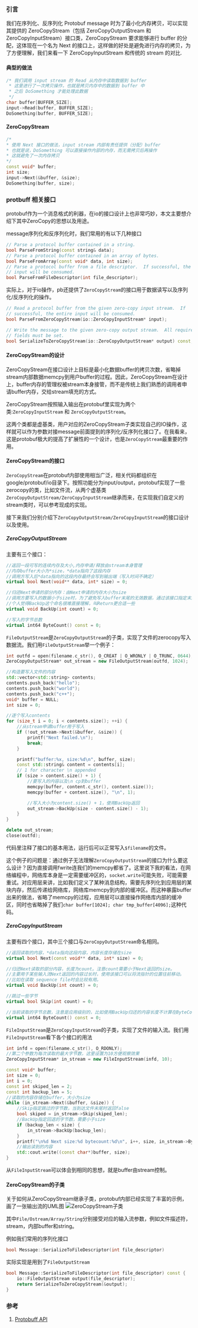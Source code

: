 <!--
author: checkking
date: 2017-03-21
title: protobuf之ZeroCopy
tags: protobuf
category: protobuf
status: publish
summary: Google Protobuff笔记
-->
### 引言
我们在序列化、反序列化 Protobuf message 时为了最小化内存拷贝，可以实现其提供的 ZeroCopyStream（包括 ZeroCopyOutputStream 和 ZeroCopyInputStream）接口类，ZeroCopyStream 要求能够进行 buffer 的分配，这体现在一个名为 Next 的接口上，这样做的好处是避免进行内存的拷贝，为了方便理解，我们来看一下 ZeroCopyInputStream 和传统的 stream 的对比.
#### 典型的做法
```cpp
/* 我们调用 input stream 的 Read 从内存中读取数据到 buffer
 * 这里进行了一次拷贝操作，也就是拷贝内存中的数据到 buffer 中
 * 之后 DoSomething 才能处理此数据
 */
char buffer[BUFFER_SIZE];
input->Read(buffer, BUFFER_SIZE);
DoSomething(buffer, BUFFER_SIZE);
```
#### ZeroCopyStream
```cpp
/*
* 使用 Next 接口的做法，input stream 内部有责任提供（分配）buffer
* 也就是说，DoSomething 可以直接操作内部的内存，而无需拷贝后再操作
* 这就避免了一次内存拷贝
*/
const void* buffer;
int size;
input->Next(&buffer, &size);
DoSomething(buffer, size);
```
### protbuff 相关接口
protobuf作为一个消息格式的利器，在io的接口设计上也非常巧妙，本文主要想介绍下其中ZeroCopy的思想以及用途。

message序列化和反序列化时，我们常用的有以下几种接口
```cpp
// Parse a protocol buffer contained in a string.
bool ParseFromString(const string& data);
// Parse a protocol buffer contained in an array of bytes.
bool ParseFromArray(const void* data, int size);
// Parse a protocol buffer from a file descriptor.  If successful, the entire
// input will be consumed.
bool ParseFromFileDescriptor(int file_descriptor);
```
实际上，对于io操作，pb还提供了`ZeroCopyStream`的接口用于数据读写以及序列化/反序列化的操作。
```cpp
// Read a protocol buffer from the given zero-copy input stream.  If
// successful, the entire input will be consumed.
bool ParseFromZeroCopyStream(io::ZeroCopyInputStream* input);

// Write the message to the given zero-copy output stream.  All required
// fields must be set.
bool SerializeToZeroCopyStream(io::ZeroCopyOutputStream* output) const;
```
#### ZeroCopyStream的设计
ZeroCopyStream在接口设计上目标是最小化数据buffer的拷贝次数，省略掉stream内部数据memcpy到用户buffer的过程。因此，ZeroCopyStream在设计上，buffer内存的管理权被stream本身接管，而不是传统上我们熟悉的调用者申请buffer内存，交给stream填充的方式。

ZeroCopyStream按照输入输出在protobuf里实现为两个类:`ZeroCopyInputStream` 和 `ZeroCopyOutputStream`。

这两个类都是虚基类，用户对应的ZeroCopyStream子类实现自己的IO操作，这样就可以作为参数对接message前面提到的序列化/反序列化接口了。在我看来，这是protobuf极大的提高了扩展性的一个设计，也是`ZeroCopyStream`最重要的作用。
#### ZeroCopyStream的接口
`ZeroCopyStream`在protobuf内部使用相当广泛，相关代码都组织在google/protobuf/io目录下。按照功能分为input/output，protobuf实现了一些zerocopy的类，比如文件流，从两个虚基类`ZeroCopyOutputStream/ZeroCopyInputStream`继承而来，在实现我们自定义的stream类时，可以参考现成的实现。

接下来我们分别介绍下`ZeroCopyOutputStream/ZeroCopyInputStream`的接口设计以及使用。

#####  ZeroCopyOutputStream
主要有三个接口：
```cpp
//返回一段可写的连续内存及大小,内存申请/释放由stream本身管理
//内存buffer大小为*size，*data指向了这段内存
//调用方写入后*data指向的这段内存最终会写到输出端（写入时间不确定）
virtual bool Next(void** data, int* size) = 0;

//归还Next申请的部分内存：由Next申请的内存大小为size
//调用方要写入的数据小于size时，为了避免写入buffer末尾的无效数据，通过该接口指定末尾多少数据是无效的
//个人觉得BackUp这个命名很难直接理解，叫Return更合适一些
virtual void BackUp(int count) = 0;

//写入的字节总数
virtual int64 ByteCount() const = 0;
```
`FileOutputStream`是`ZeroCopyOutputStream`的子类，实现了文件的zerocopy写入数据流。我们用`FileOutputStream`举一个例子：
```cpp
int outfd = open(filename.c_str(), O_CREAT | O_WRONLY | O_TRUNC, 0644);
ZeroCopyOutputStream* out_stream = new FileOutputStream(outfd, 1024);

//构造要写入文件的内容
std::vector<std::string> contents;
contents.push_back("hello");
contents.push_back("world");
contents.push_back("c++");
void* buffer = NULL;
int size = 0;

//逐个写入contents
for (size_t i = 0; i < contents.size(); ++i) {
    //从stream申请buffer用于写入
    if (!out_stream->Next(&buffer, &size)) {
        printf("Next failed.\n");
        break;
    }

    printf("buffer:%x, size:%d\n", buffer, size);
    const std::string& content = contents[i];
    // 1 for character \n appended
    if (size > content.size() + 1) {
        //要写入的内容以及\n cp到buffer
        memcpy(buffer, content.c_str(), content.size());
        memcpy(buffer + content.size(), "\n", 1);

        //写入大小为content.size() + 1，使用BackUp返回
        out_stream->BackUp(size - content.size() - 1);
    }
}

delete out_stream;
close(outfd);
```
代码里注释了接口的基本用法，运行后可以正常写入`$filename`的文件。

这个例子的问题是：通过例子无法理解`ZeroCopyOutputStream`的接口为什么要这么设计？因为直接调用fwrite连我们的memcpy都省了。这里说下我的看法，在网络编程中，网络库本身是一定需要缓冲区的，`socket.write`可能失败，可能需要重试。对应用层来讲，比如我们定义了某种消息结构，需要先序列化到应用层的某块内存，然后传递给网络库，网络库memcpy到内部的缓冲区。而这种暴露buffer出来的做法，省略了memcpy的过程，应用层可以直接操作网络库内部的缓冲区，同时也省略掉了我们`char
buffer[1024]; char tmp_buffer[4096];`这种代码。
##### ZeroCopyInputStream
主要有四个接口，其中三个接口与`ZeroCopyOutputStream`命名相同。
```cpp
//返回读取的内容，*data指向这段内容，内容长度存储在size
virtual bool Next(const void** data, int* size) = 0;

//归还Next读取的部分内容，长度为count。注意count需要小于Next返回的size。
//主要用于某些输入流Next返回的内容过长时，使用该接口可以将流指针的位置往前移动。
//比如在读取 sequence file时会比较有用。
virtual void BackUp(int count) = 0;

//跳过一些字节
virtual bool Skip(int count) = 0;

//当前读取的字节总数，注意是应用级别的，比如使用BackUp归还的内容长度不计算在ByteCount内。
virtual int64 ByteCount() const = 0;
```
`FileInputStream`是`ZeroCopyInputStream`的子类，实现了文件的输入流。我们用`FileInputStream`看下各个接口的用法

```cpp
int infd = open(filename.c_str(), O_RDONLY);
//第二个参数为每次读取的最大字节数，这里设置为10方便观察效果
ZeroCopyInputStream* in_stream = new FileInputStream(infd, 10);

const void* buffer;
int size = 0;
int i = 0;
const int skiped_len = 2;
const int backup_len = 5;
//读取的内容存储在buffer，大小为size
while (in_stream->Next(&buffer, &size)) {
    //Skip指定跳过的字节数，当到达文件末尾时返回false
    bool skiped = in_stream->Skip(skiped_len);
    //BackUp指定回退的字节数，需要小于size
    if (backup_len < size) {
        in_stream->BackUp(backup_len);
    }
    printf("\n%d Next size:%d bytecount:%d\n", i++, size, in_stream->ByteCount());
    //输出读到的内容
    std::cout.write((const char*)buffer, size);
}
```
从`FileInputStream`可以体会到相同的思想，就是buffer由stream控制。

#### ZeroCopyStream的子类
关于如何从ZeroCopyStream继承子类，protobuf内部已经实现了丰富的示例，画了一张输出流的UML图
![ZeroCopyStream子类](../../img/201703/protobuf-zerocopystream.png)

其中`File/Ostream/Array/String`分别接受对应的输入流参数，例如文件描述符，stream，内部buffer和string。

例如我们常用的序列化接口
```cpp
bool Message::SerializeToFileDescriptor(int file_descriptor)
```
实际实现是用到了`FileOutputStream`
```cpp
bool Message::SerializeToFileDescriptor(int file_descriptor) const {
    io::FileOutputStream output(file_descriptor);
    return SerializeToZeroCopyStream(&output);
}
```

### 参考
1. [Protobuff API](https://developers.google.com/protocol-buffers/docs/reference/cpp/google.protobuf.io.zero_copy_stream)

